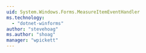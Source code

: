 ```yaml
---
uid: System.Windows.Forms.MeasureItemEventHandler
ms.technology: 
  - "dotnet-winforms"
author: "stevehoag"
ms.author: "shoag"
manager: "wpickett"
---
```

